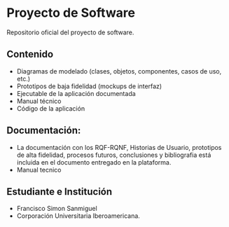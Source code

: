# Proyecto de Software

Repositorio oficial del proyecto de software.

## Contenido

- Diagramas de modelado (clases, objetos, componentes, casos de uso, etc.)
- Prototipos de baja fidelidad (mockups de interfaz)
- Ejecutable de la aplicación documentada
- Manual técnico
- Código de la aplicación

## Documentación:

- La documentación con los RQF-RQNF, Historias de Usuario, prototipos de alta fidelidad, procesos futuros, conclusiones y bibliografia está incluida en el documento entregado en la plataforma.
- Manual tecnico

## Estudiante e Institución

- Francisco Simon Sanmiguel
- Corporación Universitaria Iberoamericana.
  
